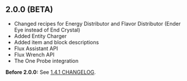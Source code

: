 ## 2.0.0 (BETA)
- Changed recipes for Energy Distributor and Flavor Distributor (Ender Eye instead of End Crystal)
- Added Entity Charger
- Added item and block descriptions
- Flux Assistant API
- Flux Wrench API
- The One Probe integration

**Before 2.0.0:** See [1.4.1 CHANGELOG](https://github.com/Szewek/Minecraft-Flux/blob/1.4.1/CHANGELOG.md).